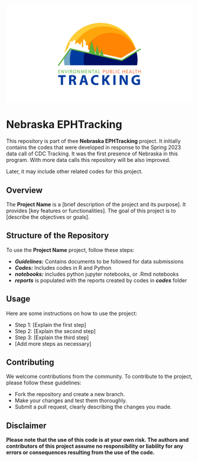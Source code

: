 ![Repository Logo](./images/logo.jpeg)

# Nebraska EPHTracking

This repository is part of thee **Nebraska EPHTracking** project. It initially contains the codes that were developed in response to the Spring 2023 data call of CDC Tracking. It was the first presence of Nebraska in this program. With more data calls this repository will be also improved.

Later, it may include other related codes for this project.

## Overview

The **Project Name** is a [brief description of the project and its purpose]. It provides [key features or functionalities]. The goal of this project is to [describe the objectives or goals].

## Structure of the Repository 

To use the **Project Name** project, follow these steps:

- ***Guidelines:*** Contains documents to be followed for data submissions
- ***Codes:*** Includes codes in R and Python
- ***notebooks:*** includes python jupyter notebooks, or .Rmd notebooks
- ***reports*** is populated with the reports created by codes in ***codes*** folder

## Usage

Here are some instructions on how to use the project:

- Step 1: [Explain the first step]
- Step 2: [Explain the second step]
- Step 3: [Explain the third step]
- [Add more steps as necessary]

## Contributing

We welcome contributions from the community. To contribute to the project, please follow these guidelines:

- Fork the repository and create a new branch.
- Make your changes and test them thoroughly.
- Submit a pull request, clearly describing the changes you made.


## Disclaimer

**Please note that the use of this code is at your own risk. The authors and contributors of this project assume no responsibility or liability for any errors or consequences resulting from the use of the code.**
